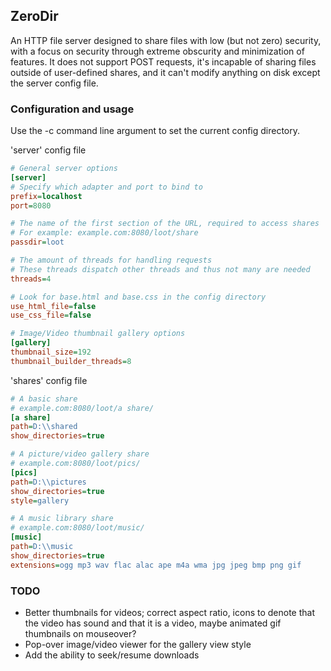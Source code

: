 ## ZeroDir
An HTTP file server designed to share files with low (but not zero) security, with a focus on security through extreme obscurity and minimization of features. It does not support POST requests, it's incapable of sharing files outside of user-defined shares, and it can't modify anything on disk except the server config file.

### Configuration and usage
Use the -c command line argument to set the current config directory.

'server' config file
```ini
# General server options
[server]
# Specify which adapter and port to bind to
prefix=localhost
port=8080

# The name of the first section of the URL, required to access shares
# For example: example.com:8080/loot/share
passdir=loot

# The amount of threads for handling requests
# These threads dispatch other threads and thus not many are needed
threads=4

# Look for base.html and base.css in the config directory
use_html_file=false
use_css_file=false

# Image/Video thumbnail gallery options
[gallery]
thumbnail_size=192
thumbnail_builder_threads=8
```

'shares' config file
```ini
# A basic share
# example.com:8080/loot/a share/
[a share]
path=D:\\shared
show_directories=true

# A picture/video gallery share
# example.com:8080/loot/pics/
[pics]
path=D:\\pictures
show_directories=true
style=gallery

# A music library share
# example.com:8080/loot/music/
[music]
path=D:\\music
show_directories=true
extensions=ogg mp3 wav flac alac ape m4a wma jpg jpeg bmp png gif 
```

### TODO
- Better thumbnails for videos; correct aspect ratio, icons to denote that the video has sound and that it is a video, maybe animated gif thumbnails on mouseover?
- Pop-over image/video viewer for the gallery view style
- Add the ability to seek/resume downloads